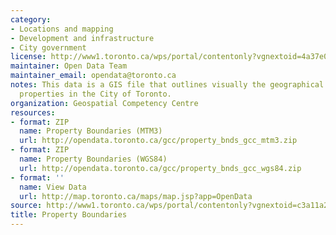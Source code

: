 ```yaml
---
category:
- Locations and mapping
- Development and infrastructure
- City government
license: http://www1.toronto.ca/wps/portal/contentonly?vgnextoid=4a37e03bb8d1e310VgnVCM10000071d60f89RCRD
maintainer: Open Data Team
maintainer_email: opendata@toronto.ca
notes: This data is a GIS file that outlines visually the geographical area of all
  properties in the City of Toronto.
organization: Geospatial Competency Centre
resources:
- format: ZIP
  name: Property Boundaries (MTM3)
  url: http://opendata.toronto.ca/gcc/property_bnds_gcc_mtm3.zip
- format: ZIP
  name: Property Boundaries (WGS84)
  url: http://opendata.toronto.ca/gcc/property_bnds_gcc_wgs84.zip
- format: ''
  name: View Data
  url: http://map.toronto.ca/maps/map.jsp?app=OpenData
source: http://www1.toronto.ca/wps/portal/contentonly?vgnextoid=c3a11a23871b9310VgnVCM1000003dd60f89RCRD&vgnextchannel=1a66e03bb8d1e310VgnVCM10000071d60f89RCRD
title: Property Boundaries
---
```

